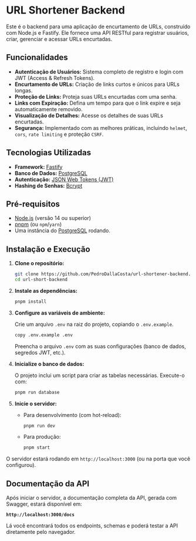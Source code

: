 # URL Shortener Backend

Este é o backend para uma aplicação de encurtamento de URLs, construído com Node.js e Fastify. Ele fornece uma API RESTful para registrar usuários, criar, gerenciar e acessar URLs encurtadas.

## Funcionalidades

-   **Autenticação de Usuários:** Sistema completo de registro e login com JWT (Access & Refresh Tokens).
-   **Encurtamento de URLs:** Criação de links curtos e únicos para URLs longas.
-   **Proteção de Links:** Proteja suas URLs encurtadas com uma senha.
-   **Links com Expiração:** Defina um tempo para que o link expire e seja automaticamente removido.
-   **Visualização de Detalhes:** Acesse os detalhes de suas URLs encurtadas.
-   **Segurança:** Implementado com as melhores práticas, incluindo `helmet`, `cors`, `rate limiting` e proteção `CSRF`.

## Tecnologias Utilizadas

-   **Framework:** [Fastify](https://www.fastify.io/)
-   **Banco de Dados:** [PostgreSQL](https://www.postgresql.org/)
-   **Autenticação:** [JSON Web Tokens (JWT)](https://jwt.io/)
-   **Hashing de Senhas:** [Bcrypt](https://github.com/kelektiv/node.bcrypt.js)

## Pré-requisitos

-   [Node.js](https://nodejs.org/) (versão 14 ou superior)
-   [pnpm](https://pnpm.io/) (ou `npm`/`yarn`)
-   Uma instância do [PostgreSQL](https://www.postgresql.org/) rodando.

## Instalação e Execução

1.  **Clone o repositório:**

    ```bash
    git clone https://github.com/PedroDallaCosta/url-shortener-backend.git
    cd url-short-backend
    ```

2.  **Instale as dependências:**

    ```bash
    pnpm install
    ```

3.  **Configure as variáveis de ambiente:**

    Crie um arquivo `.env` na raiz do projeto, copiando o `.env.example`.

    ```bash
    copy .env.example .env
    ```

    Preencha o arquivo `.env` com as suas configurações (banco de dados, segredos JWT, etc.).

4.  **Inicialize o banco de dados:**

    O projeto inclui um script para criar as tabelas necessárias. Execute-o com:

    ```bash
    pnpm run database
    ```

5.  **Inicie o servidor:**

    -   Para desenvolvimento (com hot-reload):
        ```bash
        pnpm run dev
        ```
    -   Para produção:
        ```bash
        pnpm start
        ```

O servidor estará rodando em `http://localhost:3000` (ou na porta que você configurou).

## Documentação da API

Após iniciar o servidor, a documentação completa da API, gerada com Swagger, estará disponível em:

**`http://localhost:3000/docs`**

Lá você encontrará todos os endpoints, schemas e poderá testar a API diretamente pelo navegador.